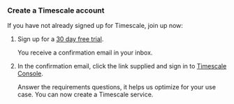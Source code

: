 <Procedure>

### Create a Timescale account

If you have not already signed up for Timescale, join up now:

1.  Sign up for a [30 day free trial][sign-up].

    You receive a confirmation email in your inbox.
1.  In the confirmation email, click the link supplied and sign in to [Timescale Console][tsc-portal].

    Answer the requirements questions, it helps us optimize for your use case. You can now create a Timescale service.

</Procedure>

[sign-up]: https://console.cloud.timescale.com/signup
[tsc-portal]: https://console.cloud.timescale.com/
